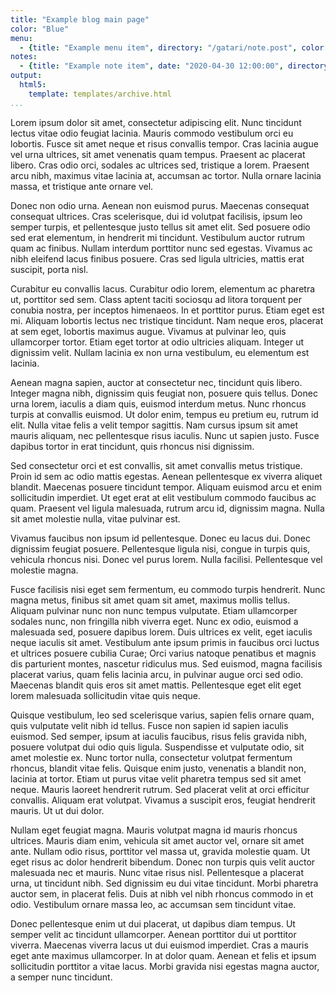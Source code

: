 ```yaml
---
title: "Example blog main page"
color: "Blue"
menu: 
  - {title: "Example menu item", directory: "/gatari/note.post", color: "Teal"}
notes:
  - {title: "Example note item", date: "2020-04-30 12:00:00", directory: "/gatari/note.post", color: "Ultramarine"}
output:
  html5:
    template: templates/archive.html
...
```


Lorem ipsum dolor sit amet, consectetur adipiscing elit. Nunc tincidunt lectus vitae odio feugiat lacinia. Mauris commodo vestibulum orci eu lobortis. Fusce sit amet neque et risus convallis tempor. Cras lacinia augue vel urna ultrices, sit amet venenatis quam tempus. Praesent ac placerat libero. Cras odio orci, sodales ac ultrices sed, tristique a lorem. Praesent arcu nibh, maximus vitae lacinia at, accumsan ac tortor. Nulla ornare lacinia massa, et tristique ante ornare vel.

Donec non odio urna. Aenean non euismod purus. Maecenas consequat consequat ultrices. Cras scelerisque, dui id volutpat facilisis, ipsum leo semper turpis, et pellentesque justo tellus sit amet elit. Sed posuere odio sed erat elementum, in hendrerit mi tincidunt. Vestibulum auctor rutrum quam ac finibus. Nullam interdum porttitor nunc sed egestas. Vivamus ac nibh eleifend lacus finibus posuere. Cras sed ligula ultricies, mattis erat suscipit, porta nisl.

Curabitur eu convallis lacus. Curabitur odio lorem, elementum ac pharetra ut, porttitor sed sem. Class aptent taciti sociosqu ad litora torquent per conubia nostra, per inceptos himenaeos. In et porttitor purus. Etiam eget est mi. Aliquam lobortis lectus nec tristique tincidunt. Nam neque eros, placerat at sem eget, lobortis maximus augue. Vivamus at pulvinar leo, quis ullamcorper tortor. Etiam eget tortor at odio ultricies aliquam. Integer ut dignissim velit. Nullam lacinia ex non urna vestibulum, eu elementum est lacinia.

Aenean magna sapien, auctor at consectetur nec, tincidunt quis libero. Integer magna nibh, dignissim quis feugiat non, posuere quis tellus. Donec urna lorem, iaculis a diam quis, euismod interdum metus. Nunc rhoncus turpis at convallis euismod. Ut dolor enim, tempus eu pretium eu, rutrum id elit. Nulla vitae felis a velit tempor sagittis. Nam cursus ipsum sit amet mauris aliquam, nec pellentesque risus iaculis. Nunc ut sapien justo. Fusce dapibus tortor in erat tincidunt, quis rhoncus nisi dignissim.

Sed consectetur orci et est convallis, sit amet convallis metus tristique. Proin id sem ac odio mattis egestas. Aenean pellentesque ex viverra aliquet blandit. Maecenas posuere tincidunt tempor. Aliquam euismod arcu et enim sollicitudin imperdiet. Ut eget erat at elit vestibulum commodo faucibus ac quam. Praesent vel ligula malesuada, rutrum arcu id, dignissim magna. Nulla sit amet molestie nulla, vitae pulvinar est.

Vivamus faucibus non ipsum id pellentesque. Donec eu lacus dui. Donec dignissim feugiat posuere. Pellentesque ligula nisi, congue in turpis quis, vehicula rhoncus nisi. Donec vel purus lorem. Nulla facilisi. Pellentesque vel molestie magna.

Fusce facilisis nisi eget sem fermentum, eu commodo turpis hendrerit. Nunc magna metus, finibus sit amet quam sit amet, maximus mollis tellus. Aliquam pulvinar nunc non nunc tempus vulputate. Etiam ullamcorper sodales nunc, non fringilla nibh viverra eget. Nunc ex odio, euismod a malesuada sed, posuere dapibus lorem. Duis ultrices ex velit, eget iaculis neque iaculis sit amet. Vestibulum ante ipsum primis in faucibus orci luctus et ultrices posuere cubilia Curae; Orci varius natoque penatibus et magnis dis parturient montes, nascetur ridiculus mus. Sed euismod, magna facilisis placerat varius, quam felis lacinia arcu, in pulvinar augue orci sed odio. Maecenas blandit quis eros sit amet mattis. Pellentesque eget elit eget lorem malesuada sollicitudin vitae quis neque.

Quisque vestibulum, leo sed scelerisque varius, sapien felis ornare quam, quis vulputate velit nibh id tellus. Fusce non sapien id sapien iaculis euismod. Sed semper, ipsum at iaculis faucibus, risus felis gravida nibh, posuere volutpat dui odio quis ligula. Suspendisse et vulputate odio, sit amet molestie ex. Nunc tortor nulla, consectetur volutpat fermentum rhoncus, blandit vitae felis. Quisque enim justo, venenatis a blandit non, lacinia at tortor. Etiam ut purus vitae velit pharetra tempus sed sit amet neque. Mauris laoreet hendrerit rutrum. Sed placerat velit at orci efficitur convallis. Aliquam erat volutpat. Vivamus a suscipit eros, feugiat hendrerit mauris. Ut ut dui dolor.

Nullam eget feugiat magna. Mauris volutpat magna id mauris rhoncus ultrices. Mauris diam enim, vehicula sit amet auctor vel, ornare sit amet ante. Nullam odio risus, porttitor vel massa ut, gravida molestie quam. Ut eget risus ac dolor hendrerit bibendum. Donec non turpis quis velit auctor malesuada nec et mauris. Nunc vitae risus nisl. Pellentesque a placerat urna, ut tincidunt nibh. Sed dignissim eu dui vitae tincidunt. Morbi pharetra auctor sem, in placerat felis. Duis at nibh vel nibh rhoncus commodo in et odio. Vestibulum ornare massa leo, ac accumsan sem tincidunt vitae.

Donec pellentesque enim ut dui placerat, ut dapibus diam tempus. Ut semper velit ac tincidunt ullamcorper. Aenean porttitor dui ut porttitor viverra. Maecenas viverra lacus ut dui euismod imperdiet. Cras a mauris eget ante maximus ullamcorper. In at dolor quam. Aenean et felis et ipsum sollicitudin porttitor a vitae lacus. Morbi gravida nisi egestas magna auctor, a semper nunc tincidunt. 